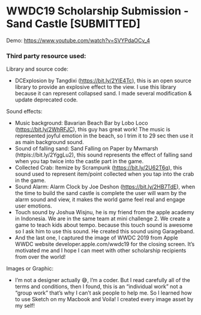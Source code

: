 # WWDC19 Scholarship Submission - Sand Castle [SUBMITTED]
Demo: https://www.youtube.com/watch?v=SVYPdaOCv_4
### Third party resource used:
Library and source code:
- DCExplosion by Tangdixi (https://bit.ly/2YlE4Tc), this is an open source library to provide an explosive effect to the view. I use this library because it can represent collapsed sand. I made several modification & update deprecated code.

Sound effects:

- Music background: Bavarian Beach Bar by Lobo Loco (https://bit.ly/2WhRFJC), this guy has great work! The music is represented joyful emotion in the beach, so I trim it to 29 sec then use it as main background sound.
- Sound of falling sand: Sand Falling on Paper by Mwmarsh (httpis://bit.ly/2YggLu2), this sound represents the effect of falling sand when you tap twice into the castle part in the game.
- Collected Crab: Itemize by Scrampunk (https://bit.ly/2U62T6q), this sound used to represent item/point collected when you tap into the crab in the game.
- Sound Alarm: Alarm Clock by Joe Deshon (https://bit.ly/2HB7TdE), when the time to build the sand castle is complete the user will warn by the alarm sound and view, it makes the world game feel real and engage user emotions.
- Touch sound by Joshua Wisjnu, he is my friend from the apple academy in Indonesia. We are in the same team at mini challenge 2. We create a game to teach kids about tempo. because this touch sound is awesome so I ask him to use this sound. He created this sound using Garageband.
- And the last one, I captured the image of WWDC 2019 from Apple WWDC website developer.apple.com/wwdc19 for the closing screen. It’s motivated me and I hope I can meet with other scholarship recipients from over the world!

Images or Graphic:
- I’m not a designer actually 😅, I’m a coder. But I read carefully all of the terms and conditions, then I found, this is an “individual work” not a “group work” that’s why I can’t ask people to help me. So I learned how to use Sketch on my Macbook and Voila! I created every image asset by my self!
